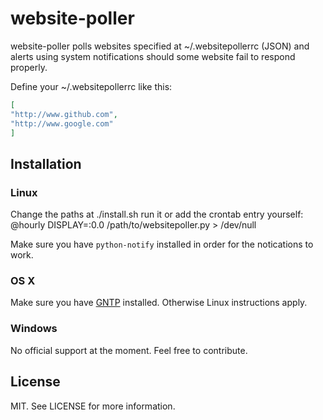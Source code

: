 # website-poller

website-poller polls websites specified at ~/.websitepollerrc (JSON) and alerts
using system notifications should some website fail to respond properly.

Define your ~/.websitepollerrc like this:

```json
[
"http://www.github.com",
"http://www.google.com"
]
```

## Installation

### Linux

Change the paths at ./install.sh run it or add the crontab entry yourself: @hourly DISPLAY=:0.0 /path/to/websitepoller.py > /dev/null

Make sure you have `python-notify` installed in order for the notications to work.

### OS X

Make sure you have [GNTP](https://github.com/kfdm/gntp/) installed. Otherwise Linux instructions apply.

### Windows

No official support at the moment. Feel free to contribute.

## License

MIT. See LICENSE for more information.
